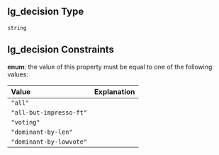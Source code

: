 ## lg\_decision Type

`string`

## lg\_decision Constraints

**enum**: the value of this property must be equal to one of the following values:

| Value                   | Explanation |
| :---------------------- | :---------- |
| `"all"`                 |             |
| `"all-but-impresso-ft"` |             |
| `"voting"`              |             |
| `"dominant-by-len"`     |             |
| `"dominant-by-lowvote"` |             |
